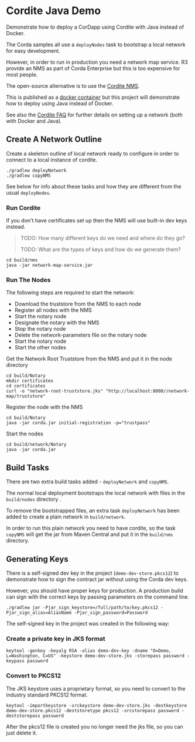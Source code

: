 # Cordite Java Demo

Demonstrate how to deploy a CorDapp using Cordite with Java instead of Docker.

The Corda samples all use a `deployNodes` task to bootstrap a local network for easy development.

However, in order to run in production you need a network map service. 
R3 provide an NMS as part of Corda Enterprise but this is too expensive for most people.

The open-source alternative is to use the [Cordite NMS](https://gitlab.com/cordite/network-map-service).

This is published as a [docker container](https://hub.docker.com/r/cordite/network-map) but this project will demonstrate how to deploy using Java instead of Docker.

See also the [Cordite FAQ](https://gitlab.com/cordite/network-map-service/-/blob/master/FAQ.md#1-show-me-how-to-set-up-a-simple-network) for further details on setting up a network (both with Docker and Java).

## Create A Network Outline

Create a skeleton outline of local network ready to configure in order to connect to a local instance of cordite.

    ./gradlew deployNetwork
    ./gradlew copyNMS

See below for info about these tasks and how they are different from the usual `deployNodes`.

### Run Cordite

If you don't have certificates set up then the NMS will use built-in dev keys instead.

> TODO: How many different keys do we need and where do they go?
>
> TODO: What are the types of keys and how do we generate them?

    cd build/nms
    java -jar network-map-service.jar

### Run The Nodes

The following steps are required to start the network:

* Download the truststore from the NMS to each node
* Register all nodes with the NMS
* Start the notary node
* Designate the notary with the NMS
* Stop the notary node
* Delete the network-parameters file on the notary node
* Start the notary node
* Start the other nodes

Get the Network Root Truststore from the NMS and put it in the node directory
    
    cd build/Notary
    mkdir certificates
    cd certificates
    curl -o "network-root-truststore.jks" "http://localhost:8080//network-map/truststore" 

Register the node with the NMS

    cd build/Notary
    java -jar corda.jar initial-registration -p="trustpass"

Start the nodes

    cd build/network/Notary
    java -jar corda.jar

## Build Tasks

There are two extra build tasks added - `deployNetwork` and `copyNMS`.

The normal local deployment bootstraps the local network with files in the `build/nodes` directory .

To remove the bootstrapped files, an extra task `deployNetwork` has been added to create a plain network in `build/network`.

In order to run this plain network you need to have cordite, so the task `copyNMS` will get the jar from Maven Central and put it in the `build/nms` directory.

## Generating Keys

There is a self-signed dev key in the project (`demo-dev-store.pkcs12`) to demonstrate how to sign the contract jar without using the Corda dev keys.

However, you should have proper keys for production.
A production build can sign with the correct keys by passing parameters on the command line.

    ./gradlew jar -Pjar_sign_keystore=/full/path/to/key.pkcs12 -Pjar_sign_alias=AliasName -Pjar_sign_password=Password

The self-signed key in the project was created in the following way:

### Create a private key in JKS format

    keytool -genkey -keyalg RSA -alias demo-dev-key -dname "O=Demo, L=Washington, C=US" -keystore demo-dev-store.jks -storepass password -keypass password

### Convert to PKCS12

The JKS keystore uses a proprietary format, so you need to convert to the industry standard PKCS12 format.

    keytool -importkeystore -srckeystore demo-dev-store.jks -destkeystore demo-dev-store.pkcs12 -deststoretype pkcs12 -srcstorepass password -deststorepass password

After the pkcs12 file is created you no longer need the jks file, so you can just delete it.
